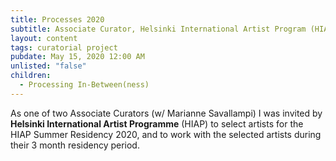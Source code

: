 ```yaml
---
title: Processes 2020
subtitle: Associate Curator, Helsinki International Artist Program (HIAP), Helsinki, FI
layout: content
tags: curatorial project
pubdate: May 15, 2020 12:00 AM
unlisted: "false"
children:
  - Processing In-Between(ness)
---
```

As one of two Associate Curators (w/ Marianne Savallampi) I was invited by **Helsinki International Artist Programme** (HIAP) to select artists for the HIAP Summer Residency 2020, and to work with the selected artists during their 3 month residency period.